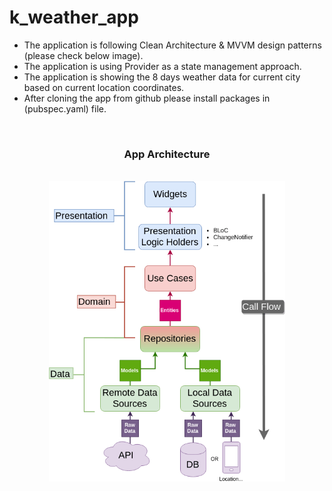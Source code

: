 # k_weather_app

- The application is following Clean Architecture & MVVM design patterns (please check below image).
- The application is  using Provider as a state management approach.
- The application is showing the 8 days weather data for current city based on current location coordinates.
- After cloning the app from github please install packages in (pubspec.yaml) file.

<br />

<h3 align="center">App Architecture</h3>

<br />

<img src="./clean-architecture-pattern.png" style="display: block; margin-left: auto; margin-right: auto; width: 75%;"/>

<br />
<br />
